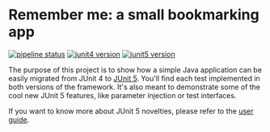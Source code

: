 # Remember me: a small bookmarking app

[![pipeline status](https://gitlab.com/crafts-records/remember-me/badges/master/pipeline.svg)](https://gitlab.com/crafts-records/remember-me/commits/master)
[![junit4 version](https://img.shields.io/maven-central/v/junit/junit/4.12.svg?color=dc524a&label=JUnit%204)](https://junit.org/junit4)
[![junit5 version](https://img.shields.io/maven-central/v/org.junit.jupiter/junit-jupiter/5.4.0.svg?color=25a162&label=JUnit%205)](https://junit.org/junit5)

The purpose of this project is to show how a simple Java application can be easily migrated from JUnit 4 to [JUnit 5](https://junit.org/junit5). You'll find each test implemented in both versions of the framework.
It's also meant to demonstrate some of the cool new JUnit 5 features, like parameter injection or test interfaces.

If you want to know more about JUnit 5 novelties, please refer to the [user guide](https://junit.org/junit5/docs/current/user-guide).
